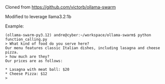 Cloned from https://github.com/victorb/ollama-swarm

Modified to leverage llama3.2:1b 

Example:
```
(ollama-swarm-py3.12) andre@cyber:~/workspace/ollama-swarm$ python function_calling.py 
> What kind of food do you serve here?
Our menu features classic Italian dishes, including lasagna and cheese pizza.
> how much are they?    
Our prices are as follows:

* Lasagna with meat ball: $20
* Cheese Pizza: $12
> 

```
